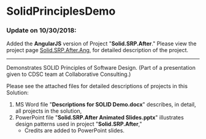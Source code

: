 # SolidPrinciplesDemo

### Update on 10/30/2018:

Added the __AngularJS__ version of Project "__Solid.SRP.After__." Please view the project page [Solid.SRP.After.Ang](../tree/master/Solid.SRP.After.Ang), for detailed description of the project.

---
Demonstrates SOLID Principles of Software Design. (Part of a presentation given to CDSC team at Collaborative Consulting.)

Please see the attached files for detailed descriptions of projects in this Solution:
1. MS Word file "__Descriptions for SOLID Demo.docx__" describes, in detail, all projects in the solution,
2. PowerPoint file "__Solid.SRP.After Animated Slides.pptx__" illustrates design patterns used in project "__Solid.SRP.After__,"
    * Credits are added to PowerPoint slides.
